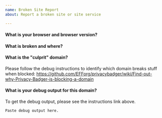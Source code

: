 ```yaml
---
name: Broken Site Report
about: Report a broken site or site service

---
```


<!-- Is Privacy Badger breaking something somewhere? We'd like to get it fixed! Let's get some debugging information first. -->

#### What is your browser and browser version?

#### What is broken and where?

#### What is the "culprit" domain?
Please follow the debug instructions to identify which domain breaks stuff when blocked:
https://github.com/EFForg/privacybadger/wiki/Find-out-why-Privacy-Badger-is-blocking-a-domain

#### What is your debug output for this domain?
To get the debug output, please see the instructions link above.
```
Paste debug output here.
```
